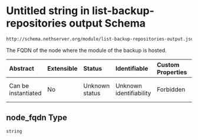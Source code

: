 # Untitled string in list-backup-repositories output Schema

```txt
http://schema.nethserver.org/module/list-backup-repositories-output.json#/items/properties/node_fqdn
```

The FQDN of the node where the module of the backup is hosted.

| Abstract            | Extensible | Status         | Identifiable            | Custom Properties | Additional Properties | Access Restrictions | Defined In                                                                                                   |
| :------------------ | :--------- | :------------- | :---------------------- | :---------------- | :-------------------- | :------------------ | :----------------------------------------------------------------------------------------------------------- |
| Can be instantiated | No         | Unknown status | Unknown identifiability | Forbidden         | Allowed               | none                | [list-backup-repositories-output.json\*](module/list-backup-repositories-output.json "open original schema") |

## node\_fqdn Type

`string`
